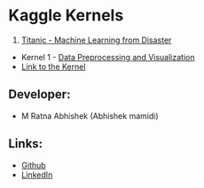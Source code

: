 # Kaggle Kernels

1. [Titanic - Machine Learning from Disaster](https://www.kaggle.com/c/titanic)
- Kernel 1 - [Data Preprocessing and Visualization](https://github.com/Abhishekmamidi123/kaggle-kernels/blob/master/Titanic_%20Machine_Learning_from_Disaster/Titanic_Data_Preprocessing_and_Visualization.ipynb)
- [Link to the Kernel](https://www.kaggle.com/abhishekmamidi/titanic-data-preprocessing-and-visualization)

## Developer:
- M Ratna Abhishek (Abhishek mamidi)

## Links:
- [Github](https://github.com/Abhishekmamidi123)
- [LinkedIn](https://www.linkedin.com/in/abhishek-mamidi-a7a982114/)
